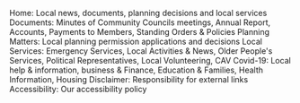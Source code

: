 Home: Local news, documents, planning decisions and local services
Documents: Minutes of Community Councils meetings, Annual Report, Accounts, Payments to Members, Standing Orders &amp; Policies
Planning Matters: Local planning permission applications and decisions
Local Services: Emergency Services, Local Activities & News, Older People's Services, Political Representatives, Local Volunteering, CAV
Covid-19: Local help & information, business & Finance, Education & Families, Health Information, Housing
Disclaimer: Responsibility for external links
Accessibility: Our accessibility policy